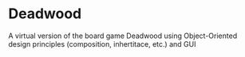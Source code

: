 # Deadwood
A virtual version of the board game Deadwood using Object-Oriented design principles (composition, inhertitace, etc.) and GUI
